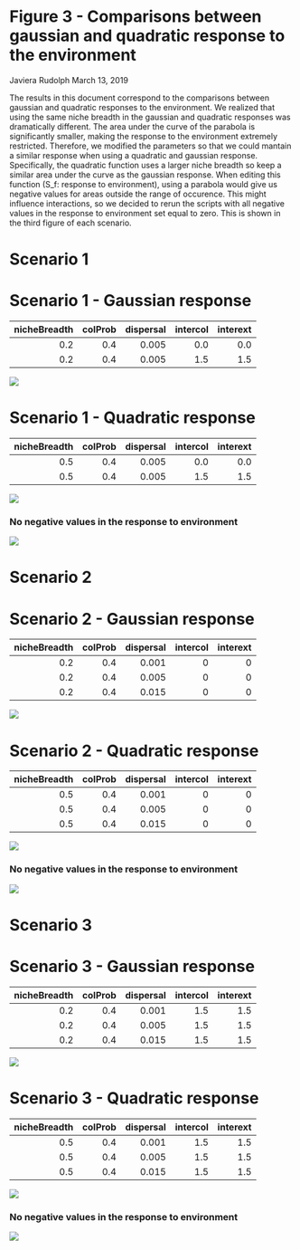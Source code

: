 Figure 3 - Comparisons between gaussian and quadratic response to the environment
================
Javiera Rudolph
March 13, 2019

The results in this document correspond to the comparisons between gaussian and quadratic responses to the environment. We realized that using the same niche breadth in the gaussian and quadratic responses was dramatically different. The area under the curve of the parabola is significantly smaller, making the response to the environment extremely restricted. Therefore, we modified the parameters so that we could mantain a similar response when using a quadratic and gaussian response. Specifically, the quadratic function uses a larger niche breadth so keep a similar area under the curve as the gaussian response. When editing this function (S\_f: response to environment), using a parabola would give us negative values for areas outside the range of occurence. This might influence interactions, so we decided to rerun the scripts with all negative values in the response to environment set equal to zero. This is shown in the third figure of each scenario.

Scenario 1
==========

Scenario 1 - Gaussian response
==============================

|  nicheBreadth|  colProb|  dispersal|  intercol|  interext|
|-------------:|--------:|----------:|---------:|---------:|
|           0.2|      0.4|      0.005|       0.0|       0.0|
|           0.2|      0.4|      0.005|       1.5|       1.5|

![](20190314-fifteen_spp_figure3_files/figure-markdown_github/unnamed-chunk-2-1.png)

Scenario 1 - Quadratic response
===============================

|  nicheBreadth|  colProb|  dispersal|  intercol|  interext|
|-------------:|--------:|----------:|---------:|---------:|
|           0.5|      0.4|      0.005|       0.0|       0.0|
|           0.5|      0.4|      0.005|       1.5|       1.5|

![](20190314-fifteen_spp_figure3_files/figure-markdown_github/unnamed-chunk-4-1.png)

### No negative values in the response to environment

![](20190314-fifteen_spp_figure3_files/figure-markdown_github/unnamed-chunk-5-1.png)

Scenario 2
==========

Scenario 2 - Gaussian response
==============================

|  nicheBreadth|  colProb|  dispersal|  intercol|  interext|
|-------------:|--------:|----------:|---------:|---------:|
|           0.2|      0.4|      0.001|         0|         0|
|           0.2|      0.4|      0.005|         0|         0|
|           0.2|      0.4|      0.015|         0|         0|

![](20190314-fifteen_spp_figure3_files/figure-markdown_github/unnamed-chunk-7-1.png)

Scenario 2 - Quadratic response
===============================

|  nicheBreadth|  colProb|  dispersal|  intercol|  interext|
|-------------:|--------:|----------:|---------:|---------:|
|           0.5|      0.4|      0.001|         0|         0|
|           0.5|      0.4|      0.005|         0|         0|
|           0.5|      0.4|      0.015|         0|         0|

![](20190314-fifteen_spp_figure3_files/figure-markdown_github/unnamed-chunk-9-1.png)

### No negative values in the response to environment

![](20190314-fifteen_spp_figure3_files/figure-markdown_github/unnamed-chunk-10-1.png)

Scenario 3
==========

Scenario 3 - Gaussian response
==============================

|  nicheBreadth|  colProb|  dispersal|  intercol|  interext|
|-------------:|--------:|----------:|---------:|---------:|
|           0.2|      0.4|      0.001|       1.5|       1.5|
|           0.2|      0.4|      0.005|       1.5|       1.5|
|           0.2|      0.4|      0.015|       1.5|       1.5|

![](20190314-fifteen_spp_figure3_files/figure-markdown_github/unnamed-chunk-12-1.png)

Scenario 3 - Quadratic response
===============================

|  nicheBreadth|  colProb|  dispersal|  intercol|  interext|
|-------------:|--------:|----------:|---------:|---------:|
|           0.5|      0.4|      0.001|       1.5|       1.5|
|           0.5|      0.4|      0.005|       1.5|       1.5|
|           0.5|      0.4|      0.015|       1.5|       1.5|

![](20190314-fifteen_spp_figure3_files/figure-markdown_github/unnamed-chunk-14-1.png)

### No negative values in the response to environment

![](20190314-fifteen_spp_figure3_files/figure-markdown_github/unnamed-chunk-15-1.png)
